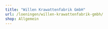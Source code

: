 ```yaml
---
title: "Willen Krawattenfabrik GmbH"
url: /loeningen/willen-krawattenfabrik-gmbh/
shop: Allgemein
---
```

